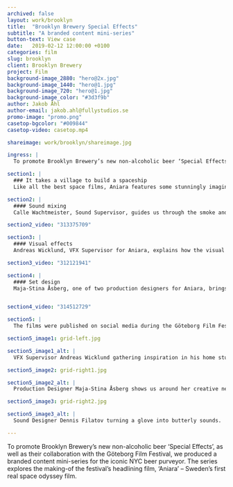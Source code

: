 ```yaml
---
archived: false
layout: work/brooklyn
title:  "Brooklyn Brewery Special Effects"
subtitle: "A branded content mini-series"
button-text: View case
date:   2019-02-12 12:00:00 +0100
categories: film
slug: brooklyn
client: Brooklyn Brewery
project: Film
background-image_2880: "hero@2x.jpg"
background-image_1440: "hero@1.jpg"
background-image_720: "hero@1.jpg"
background-image_color: "#3d3f9b"
author: Jakob Åhl
author-email: jakob.ahl@fullystudios.se
promo-image: "promo.png"
casetop-bgcolor: "#009844"
casetop-video: casetop.mp4

shareimage: work/brooklyn/shareimage.jpg

ingress: |
  To promote Brooklyn Brewery’s new non-alcoholic beer ‘Special Effects’, as well as their collaboration with the Göteborg Film Festival, we produced a branded content mini-series for the iconic NYC beer purveyor. The series explores the making-of the festival’s headlining film, ‘Aniara’ – Sweden’s first real space odyssey film.

section1: |
  ### It takes a village to build a spaceship
  Like all the best space films, Aniara features some stunningly imaginative sets and special effects. Together with the agency Pronto, we developed a concept for the mini-series based on the simple head-scratching question we all have sometimes – “how did they do that?”

section2: |
  #### Sound mixing
  Calle Wachtmeister, Sound Supervisor, guides us through the smoke and mirrors of layering normal sounds to otherworldly effect. Flapping leather gloves become butterfly wings. A vigorous shake of a recycling bin becomes the menacing rumble of a spaceship.

section2_video: "313375709"

section3: |
  #### Visual effects
  Andreas Wicklund, VFX Supervisor for Aniara, explains how the visual inspiration for the Aniara ship was partly taken from the lights of a cruise ship at night, and how the lamp in his living room gave him the spark he needed to design the ship’s pulsating AI.

section3_video: "312121941"

section4: |
  #### Set design
  Maja-Stina Åsberg, one of two production designers for Aniara, brings us to her studio and talks about the wonders and nuances of bringing an iconic piece of Swedish literature to life on film.


section4_video: "314512729"

section5: |
  The films were published on social media during the Göteborg Film Festival and reached approximately 50,000 people per episode. And as for how many people sampled Brooklyn’s non-alcoholic ambrosia as a result? Well, we’re still waiting for the figures on that front.

section5_image1: grid-left.jpg

section5_image1_alt: |
  VFX Supervisor Andreas Wicklund gathering inspiration in his home studio.

section5_image2: grid-right1.jpg

section5_image2_alt: |
  Production Designer Maja-Stina Åsberg shows us around her creative nest.

section5_image3: grid-right2.jpg

section5_image3_alt: |
  Sound Designer Dennis Filatov turning a glove into butterly sounds.

---
```

To promote Brooklyn Brewery’s new non-alcoholic beer ‘Special Effects’, as well as their collaboration with the Göteborg Film Festival, we produced a branded content mini-series for the iconic NYC beer purveyor. The series explores the making-of the festival’s headlining film, ‘Aniara’ – Sweden’s first real space odyssey film.
